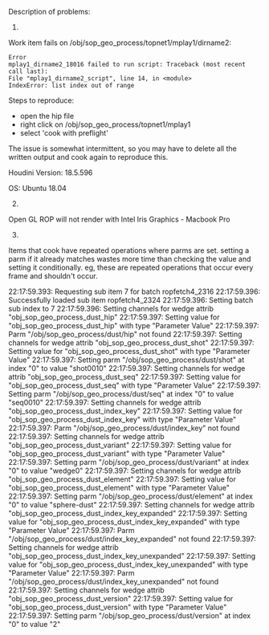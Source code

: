 Description of problems:

1.  

Work item fails on /obj/sop_geo_process/topnet1/mplay1/dirname2:
```
Error 
mplay1_dirname2_18016 failed to run script: Traceback (most recent call last):
File "mplay1_dirname2_script", line 14, in <module>
IndexError: list index out of range
```

Steps to reproduce:

- open the hip file 
- right click on /obj/sop_geo_process/topnet1/mplay1
- select 'cook with preflight'

The issue is somewhat intermittent, so you may have to delete all the written output and cook again to reproduce this.

Houdini Version:
18.5.596

OS:
Ubuntu 18.04

2.  

Open GL ROP will not render with Intel Iris Graphics - Macbook Pro

3.  

Items that cook have repeated operations where parms are set.  setting a parm if it already matches wastes more time than checking the value and setting it conditionally.  eg, these are repeated operations that occur every frame and shouldn't occur.

22:17:59.393: Requesting sub item 7 for batch ropfetch4_2316
22:17:59.396: Successfully loaded sub item ropfetch4_2324
22:17:59.396: Setting batch sub index to 7
22:17:59.396: Setting channels for wedge attrib "obj_sop_geo_process_dust_hip"
22:17:59.397: Setting value for "obj_sop_geo_process_dust_hip" with type "Parameter Value"
22:17:59.397: Parm "/obj/sop_geo_process/dust/hip" not found
22:17:59.397: Setting channels for wedge attrib "obj_sop_geo_process_dust_shot"
22:17:59.397: Setting value for "obj_sop_geo_process_dust_shot" with type "Parameter Value"
22:17:59.397: Setting parm "/obj/sop_geo_process/dust/shot" at index "0" to value "shot0010"
22:17:59.397: Setting channels for wedge attrib "obj_sop_geo_process_dust_seq"
22:17:59.397: Setting value for "obj_sop_geo_process_dust_seq" with type "Parameter Value"
22:17:59.397: Setting parm "/obj/sop_geo_process/dust/seq" at index "0" to value "seq0010"
22:17:59.397: Setting channels for wedge attrib "obj_sop_geo_process_dust_index_key"
22:17:59.397: Setting value for "obj_sop_geo_process_dust_index_key" with type "Parameter Value"
22:17:59.397: Parm "/obj/sop_geo_process/dust/index_key" not found
22:17:59.397: Setting channels for wedge attrib "obj_sop_geo_process_dust_variant"
22:17:59.397: Setting value for "obj_sop_geo_process_dust_variant" with type "Parameter Value"
22:17:59.397: Setting parm "/obj/sop_geo_process/dust/variant" at index "0" to value "wedge0"
22:17:59.397: Setting channels for wedge attrib "obj_sop_geo_process_dust_element"
22:17:59.397: Setting value for "obj_sop_geo_process_dust_element" with type "Parameter Value"
22:17:59.397: Setting parm "/obj/sop_geo_process/dust/element" at index "0" to value "sphere-dust"
22:17:59.397: Setting channels for wedge attrib "obj_sop_geo_process_dust_index_key_expanded"
22:17:59.397: Setting value for "obj_sop_geo_process_dust_index_key_expanded" with type "Parameter Value"
22:17:59.397: Parm "/obj/sop_geo_process/dust/index_key_expanded" not found
22:17:59.397: Setting channels for wedge attrib "obj_sop_geo_process_dust_index_key_unexpanded"
22:17:59.397: Setting value for "obj_sop_geo_process_dust_index_key_unexpanded" with type "Parameter Value"
22:17:59.397: Parm "/obj/sop_geo_process/dust/index_key_unexpanded" not found
22:17:59.397: Setting channels for wedge attrib "obj_sop_geo_process_dust_version"
22:17:59.397: Setting value for "obj_sop_geo_process_dust_version" with type "Parameter Value"
22:17:59.397: Setting parm "/obj/sop_geo_process/dust/version" at index "0" to value "2"